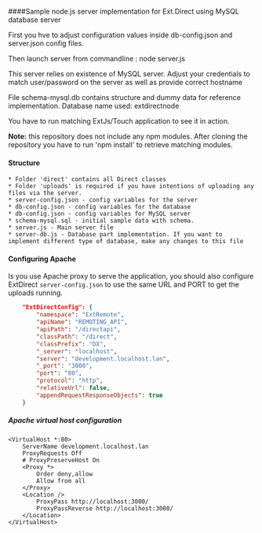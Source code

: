 ####Sample node.js server implementation for Ext.Direct using MySQL database server

First you hve to adjust configuration values inside db-config.json and server.json config files.

Then launch server from commandline : node server.js

This server relies on existence of MySQL server. Adjust your credentials to match user/password on the server as well as provide correct hostname

File schema-mysql.db contains structure and dummy data for reference implementation.
Database name used: extdirectnode

You have to run matching ExtJs/Touch application to see it in action.

<b>Note:</b> this repository does not include any npm modules. After cloning the repository you have to run 'npm install' to retrieve matching modules.

#### Structure

    * Folder 'direct' contains all Direct classes
    * Folder 'uploads' is required if you have intentions of uploading any files via the server.
    * server-config.json - config variables for the server
    * db-config.json - config variables for the database
    * db-config.json - config variables for MySQL server
    * schema-mysql.sql - initial sample data with schema.
    * server.js - Main server file
    * server-db.js - Database part implementation. If you want to implement different type of database, make any changes to this file

#### Configuring Apache

Is you use Apache proxy to serve the application, you should also configure ExtDirect `server-config.json` to use the same URL and PORT to get the uploads running.

```json
    "ExtDirectConfig": {
        "namespace": "ExtRemote",
        "apiName": "REMOTING_API",
        "apiPath": "/directapi",
        "classPath": "/direct",
        "classPrefix": "DX",
        "_server": "localhost",
        "server": "development.localhost.lan",
        "_port": "3000",
        "port": "80",
        "protocol": "http",
        "relativeUrl": false,
        "appendRequestResponseObjects": true
    }
```

##### Apache virtual host configuration

```
<VirtualHost *:80>
	ServerName development.localhost.lan
	ProxyRequests Off
	# ProxyPreserveHost On
	<Proxy *>
		Order deny,allow
		Allow from all
	</Proxy>
	<Location />
		ProxyPass http://localhost:3000/
		ProxyPassReverse http://localhost:3000/
	</Location>
</VirtualHost>
```


